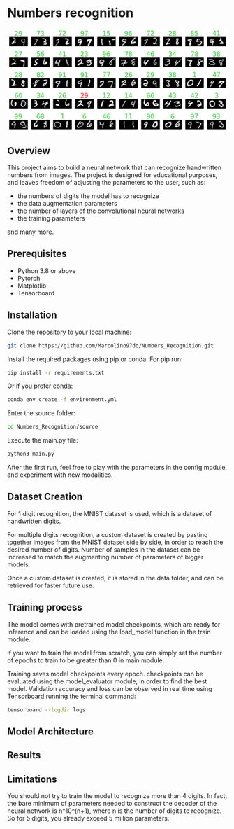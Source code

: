 # Numbers recognition
![sample_model_inference.png](resources/sample_model_inference.png)

## Overview

This project aims to build a neural network that can recognize handwritten numbers from images.
The project is designed for educational purposes, and leaves freedom of adjusting the parameters to the user, such as:
- the numbers of digits the model has to recognize
- the data augmentation parameters
- the number of layers of the convolutional neural networks
- the training parameters

and many more.

## Prerequisites

- Python 3.8 or above
- Pytorch
- Matplotlib
- Tensorboard

## Installation

Clone the repository to your local machine:

```bash
git clone https://github.com/Marcolino97do/Numbers_Recognition.git
```
Install the required packages using pip or conda. For pip run:
```bash
pip install -r requirements.txt
```
Or if you prefer conda:
```bash
conda env create -f environment.yml
```

Enter the source folder:
```bash
cd Numbers_Recognition/source
```
Execute the main.py file:
```bash
python3 main.py
```
After the first run, feel free to play with the parameters in the config module, 
and experiment with new modalities.

## Dataset Creation
For 1 digit recognition, the MNIST dataset is used, which is a dataset of handwritten digits.

For multiple digits recognition, a custom dataset is created by pasting together images from the MNIST dataset 
side by side, in order to reach the desired number of digits. 
Number of samples in the dataset can be increased to match the augmenting number of parameters of bigger models.

Once a custom dataset is created, it is stored in the data folder, and can be retrieved for faster future use.

## Training process
The model comes with pretrained model checkpoints, which are ready for inference and can be loaded using the load_model function in the train module.

if you want to train the model from scratch, you can simply set the number of epochs to train to be greater than 0 in main module.

Training saves model checkpoints every epoch. checkpoints can be evaluated using the model_evaluator module, in order to find the best model.
Validation accuracy and loss can be observed in real time using Tensorboard running the terminal command:
```bash
tensorboard --logdir logs
```

## Model Architecture


## Results

## Limitations
You should not try to train the model to recognize more than 4 digits. In fact, the bare minimum of parameters needed 
to construct the decoder of the neural network is n*10^(n+1), where n is the number of digits to recognize. So for 5 digits,
you already exceed 5 million parameters.

